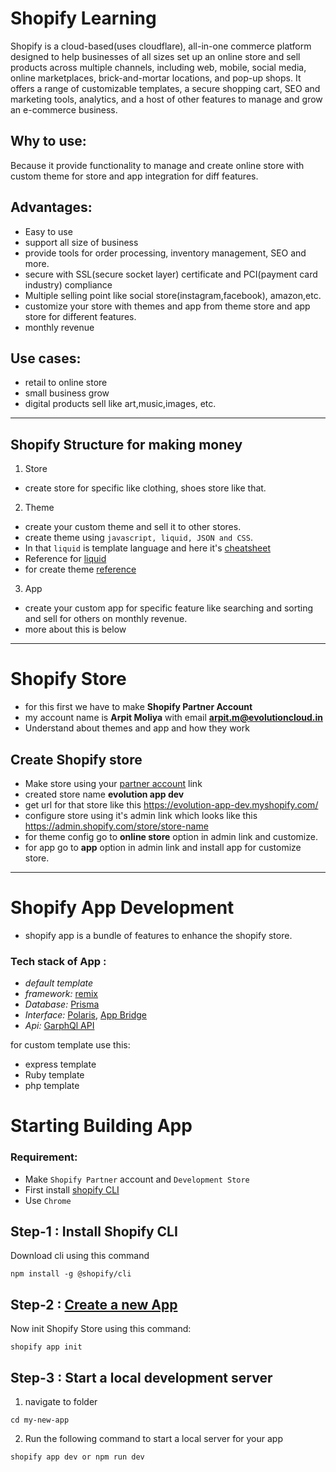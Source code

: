 # Shopify Learning

Shopify is a cloud-based(uses cloudflare), all-in-one commerce platform designed to help businesses of all sizes set up an online store and sell products across multiple channels, including web, mobile, social media, online marketplaces, brick-and-mortar locations, and pop-up shops. It offers a range of customizable templates, a secure shopping cart, SEO and marketing tools, analytics, and a host of other features to manage and grow an e-commerce business.

## Why to use:

Because it provide functionality to manage and create online store with custom theme for store and app integration for diff features.

## Advantages:

- Easy to use
- support all size of business
- provide tools for order processing, inventory management, SEO and more.
- secure with SSL(secure socket layer) certificate and PCI(payment card industry) compliance
- Multiple selling point like social store(instagram,facebook), amazon,etc.
- customize your store with themes and app from theme store and app store for different features.
- monthly revenue

## Use cases:

- retail to online store
- small business grow
- digital products sell like art,music,images, etc.

---

## Shopify Structure for making money

1. Store

- create store for specific like clothing, shoes store like that.

2. Theme

- create your custom theme and sell it to other stores.
- create theme using `javascript, liquid, JSON and CSS`.
- In that `liquid` is template language and here it's [cheatsheet](https://www.shopify.com/partners/shopify-cheat-sheet)
- Reference for [liquid](https://shopify.dev/docs/api/liquid)
- for create theme [reference](https://shopify.dev/docs/storefronts/themes/getting-started/create)

3. App

- create your custom app for specific feature like searching and sorting and sell for others on monthly revenue.
- more about this is below

---

# Shopify Store

- for this first we have to make **Shopify Partner Account**
- my account name is **Arpit Moliya** with email **arpit.m@evolutioncloud.in**
- Understand about themes and app and how they work

## Create Shopify store

- Make store using your [partner account](https://partners.shopify.com/3670061) link
- created store name **evolution app dev**
- get url for that store like this <https://evolution-app-dev.myshopify.com/>
- configure store using it's admin link which looks like this <https://admin.shopify.com/store/store-name>
- for theme config go to **online store** option in admin link and customize.
- for app go to **app** option in admin link and install app for customize store.

---

# Shopify App Development

- shopify app is a bundle of features to enhance the shopify store.

### Tech stack of App :

- _default template_
- _framework:_ [remix](https://remix.run/)
- _Database:_ [Prisma](https://www.prisma.io/docs)
- _Interface:_ [Polaris](https://polaris.shopify.com/?shpxid=cdc8f77c-AB1B-4BDB-F9EE-6C869AAC5E3E), [App Bridge](https://shopify.dev/docs/api/app-bridge)
- _Api:_ [GarphQl API](https://shopify.dev/docs/api/admin-graphql)

for custom template use this:

- express template
- Ruby template
- php template

# Starting Building App

### Requirement:

- Make `Shopify Partner` account and `Development Store`
- First install [shopify CLI](https://shopify.dev/docs/api/shopify-cli)
- Use `Chrome`

## Step-1 : Install Shopify CLI

Download cli using this command

```
npm install -g @shopify/cli
```
## Step-2 : [Create a new App](https://shopify.dev/docs/apps/build/scaffold-app)

Now init Shopify Store using this command: 

```
shopify app init
```
## Step-3 : Start a local development server

1. navigate to folder 
```
cd my-new-app
```
2. Run the following command to start a local server for your app
```
shopify app dev or npm run dev
```